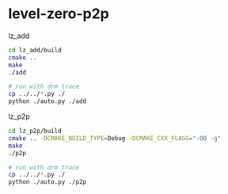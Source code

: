 # level-zero-p2p

lz_add

```bash
cd lz_add/build
cmake ..
make
./add

# run with drm trace
cp ../../*.py ./
python ./auto.py ./add
```

lz_p2p

```bash
cd lz_p2p/build
cmake .. -DCMAKE_BUILD_TYPE=Debug -DCMAKE_CXX_FLAGS="-O0 -g"
make
./p2p

# run with drm trace
cp ../../*.py ./
python ./auto.py ./p2p
```